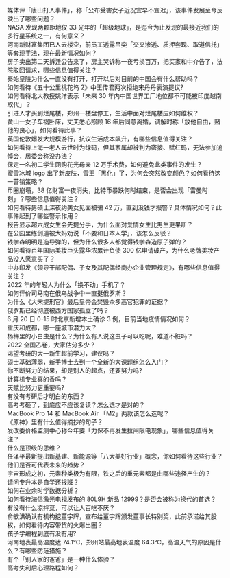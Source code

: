 媒体评「唐山打人事件」，称「公布受害女子近况宜早不宜迟」，该事件发展至今反映出了哪些问题？  
NASA 发现两颗距地仅 33 光年的「超级地球」，是迄今为止发现的最接近我们的多行星系统之一，有何意义？  
河南新财富集团已人去楼空，前员工透露吕奕「交叉渗透、质押套现、取道信托」等套现手法，现在最新情况如何？  
房子卖出第二天拆迁公告来了，房主哭诉称一夜亏损百万，把买家和中介告了，法院驳回请求，哪些信息值得关注？  
秦始皇陵为什么一直没有打开，打开以后对目前的中国会有什么帮助吗？  
如何看待《五十公里桃花坞 2》中王传君两次拒绝宋丹丹表演提议?  
如何看待北大教授姚洋表示「未来 30 年内中国世界工厂地位都不可能被印度越南取代」？  
引进人才买到烂尾楼，郑州一楼盘停工，生活中面对烂尾楼应如何维权？  
黄山一女子车祸卧床，丈夫悉心照顾 16 年后同意离婚，调解时称「放他自由，赌他的良心」，如何看待此事？  
英国伦敦爆发大规模游行，抗议生活成本飙升，有哪些信息值得关注？  
如何看待上海一老人去世时为绿码，但其家属却被判为密接、赋红码，无法参加追悼会，居委会称没办法？  
保定一名初二学生网购花光母亲 12 万手术费，如何避免此类事件的发生？  
蜜雪冰城 logo 出了新皮肤，雪王「黑化」了，为何会突然改变颜色？如何看待这一营销策略？  
币圈崩塌，38 亿财富一夜消失，比特币暴跌何时结束，是否会出现「雷曼时刻」？哪些信息值得关注？  
如何看待男硕士深夜约美女见面被骗 42 万，直到没钱才报警？具体情况如何？此事件起到了哪些警示作用？  
报告显示超六成女生会先提分手，为什么面对爱情女生比男生更果断？  
在公园里练剑道被大妈劝说「不要和日本人学」，该怎么反驳？  
钱学森明明是造导弹的，但为什么很多人都觉得钱学森造原子弹的？  
如何看待百年国际美妆巨头露华浓累计负债 300 亿申请破产，为什么老牌美妆产品没人愿意买了？  
中办印发《领导干部配偶、子女及其配偶经商办企业管理规定》，有哪些信息值得关注？  
2022 年的年轻人为什么「换不动」手机了？  
如何评价司马南在俄乌战争中一直挺俄罗斯？  
为什么《大宋提刑官》最后皇帝会焚毁众多高官犯罪的证据？  
俄罗斯已经彻底被西方国家孤立了吗？  
6 月 20 日 0-15 时北京新增本土确诊 3 例，目前当地疫情情况如何？  
重庆和成都，哪一座城市潜力大？  
杨梅里的小白虫是什么？为什么有人说这虫子可以吃呢，难道不脏吗？  
2022 全国乙卷，大家估分多少？  
渴望考研的大一新生超前学习，建议吗？  
硕士基础薄弱，新手博士去到一个全新的大课题组怎么入门？  
你不断努力的结果，却是别人的起点，还要努力吗?  
计算机专业真的香吗？  
天赋比努力更重要吗?  
有没有考研后才明白的东西？  
高考考砸了，到底应不应该复读？怎么选才是对的？  
MacBook Pro 14 和 MacBook Air 「M2」两款该怎么选呢？  
《原神》里有什么值得摘抄的句子？  
发改委价格监测中心称今年要「力保不再发生拉闸限电现象」，哪些信息值得关注？  
什么是顶级的思维？  
任泽平最新提出新基建、新能源等「八大美好行业」概念，你如何看待这些行业？他们是否可代表未来的趋势？  
宇宙形成之初，元素种类极为有限，铁之后的重元素都是由哪些途径产生的？  
请问专升本是自学还报班？  
如何在业余时学数据分析？  
如何看待海信激光电视发布的 80L9H 新品 12999？是否会被称为换代的首选？  
有没有什么凉拌菜，可以让人百吃不厌？  
俞敏洪确认有机构挖董宇辉，宣布给董宇辉颁发董事长特别奖，此前承诺给其股权，如何看待内容带货的火爆出圈？  
孩子学编程到底有没有用?  
河南地表最高温度达 74.1℃，郑州站最高地表温度 64.3℃，高温天气的原因是什么？有哪些防范措施？  
有个「别人家的爸爸」是一种什么体验？  
高考失利后心理路程如何？  
